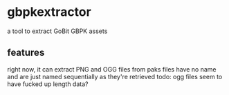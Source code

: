 # gbpkextractor
a tool to extract GoBit GBPK assets

## features
right now, it can extract PNG and OGG files from paks
files have no name and are just named sequentially as they're retrieved
todo: ogg files seem to have fucked up length data?
